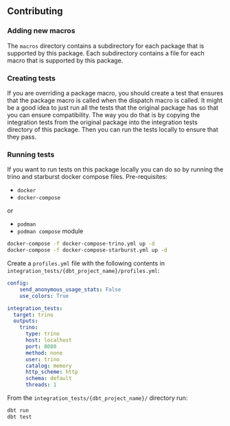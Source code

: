 ## Contributing

### Adding new macros
The `macros` directory contains a subdirectory for each package that is supported by this package.
Each subdirectory contains a file for each macro that is supported by this package.

### Creating tests
If you are overriding a package macro, you should create a test that ensures that the package macro is called when the dispatch macro is called.
It might be a good idea to just run all the tests that the original package has so that you can ensure compatibility.
The way you do that is by copying the integration tests from the original package into the integration tests directory of this package.
Then you can run the tests locally to ensure that they pass.

### Running tests

If you want to run tests on this package locally you can do so by running the trino and starburst docker compose files. 
Pre-requisites:

- `docker`
- `docker-compose`

or 

- `podman`
- `podman compose` module


```bash
docker-compose -f docker-compose-trino.yml up -d
docker-compose -f docker-compose-starburst.yml up -d
```

Create a `profiles.yml` file with the following contents in `integration_tests/{dbt_project_name}/profiles.yml`:

```yaml
config:
    send_anonymous_usage_stats: False
    use_colors: True

integration_tests:
  target: trino
  outputs:
    trino:
      type: trino
      host: localhost
      port: 8080
      method: none
      user: trino
      catalog: memory
      http_scheme: http
      schema: default
      threads: 1
```

From the `integration_tests/{dbt_project_name}/` directory run:

```bash
dbt run
dbt test
```
